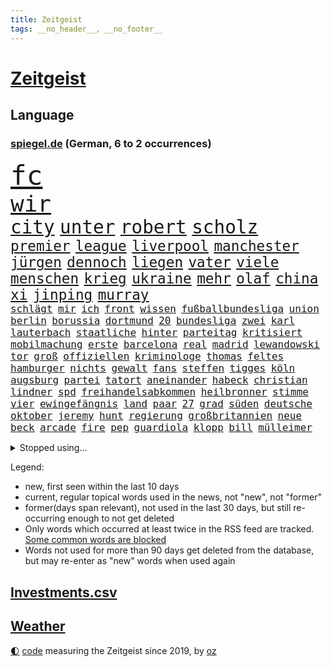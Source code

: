 ```yaml
---
title: Zeitgeist
tags: __no_header__, __no_footer__
---
```


# [Zeitgeist](https://oliz.io/zeitgeist/)

## Language

<h3><a href="https://www.spiegel.de" target="_blank">spiegel.de</a> (German, 6 to 2 occurrences)</h3>
<p style="font-family:monospace">
<span style="font-size:32pt"><a href="news_links.html#fc" class="current">fc</a></span>
<br>
<span style="font-size:27pt"><a href="news_links.html#wir" class="current">wir</a></span>
<br>
<span style="font-size:22pt"><a href="news_links.html#city" class="current">city</a></span>
<span style="font-size:22pt"><a href="news_links.html#unter" class="current">unter</a></span>
<span style="font-size:22pt"><a href="news_links.html#robert" class="current">robert</a></span>
<span style="font-size:22pt"><a href="news_links.html#scholz" class="current">scholz</a></span>
<br>
<span style="font-size:17pt"><a href="news_links.html#premier" class="current">premier</a></span>
<span style="font-size:17pt"><a href="news_links.html#league" class="current">league</a></span>
<span style="font-size:17pt"><a href="news_links.html#liverpool" class="current">liverpool</a></span>
<span style="font-size:17pt"><a href="news_links.html#manchester" class="current">manchester</a></span>
<span style="font-size:17pt"><a href="news_links.html#jürgen" class="current">jürgen</a></span>
<span style="font-size:17pt"><a href="news_links.html#dennoch" class="current">dennoch</a></span>
<span style="font-size:17pt"><a href="news_links.html#liegen" class="current">liegen</a></span>
<span style="font-size:17pt"><a href="news_links.html#vater" class="current">vater</a></span>
<span style="font-size:17pt"><a href="news_links.html#viele" class="current">viele</a></span>
<span style="font-size:17pt"><a href="news_links.html#menschen" class="current">menschen</a></span>
<span style="font-size:17pt"><a href="news_links.html#krieg" class="current">krieg</a></span>
<span style="font-size:17pt"><a href="news_links.html#ukraine" class="current">ukraine</a></span>
<span style="font-size:17pt"><a href="news_links.html#mehr" class="current">mehr</a></span>
<span style="font-size:17pt"><a href="news_links.html#olaf" class="current">olaf</a></span>
<span style="font-size:17pt"><a href="news_links.html#china" class="current">china</a></span>
<span style="font-size:17pt"><a href="news_links.html#xi" class="current">xi</a></span>
<span style="font-size:17pt"><a href="news_links.html#jinping" class="current">jinping</a></span>
<span style="font-size:17pt"><a href="news_links.html#murray" class="current">murray</a></span>
<br>
<span style="font-size:12pt"><a href="news_links.html#schlägt" class="current">schlägt</a></span>
<span style="font-size:12pt"><a href="news_links.html#mir" class="current">mir</a></span>
<span style="font-size:12pt"><a href="news_links.html#ich" class="current">ich</a></span>
<span style="font-size:12pt"><a href="news_links.html#front" class="current">front</a></span>
<span style="font-size:12pt"><a href="news_links.html#wissen" class="current">wissen</a></span>
<span style="font-size:12pt"><a href="news_links.html#fußballbundesliga" class="current">fußballbundesliga</a></span>
<span style="font-size:12pt"><a href="news_links.html#union" class="current">union</a></span>
<span style="font-size:12pt"><a href="news_links.html#berlin" class="current">berlin</a></span>
<span style="font-size:12pt"><a href="news_links.html#borussia" class="current">borussia</a></span>
<span style="font-size:12pt"><a href="news_links.html#dortmund" class="current">dortmund</a></span>
<span style="font-size:12pt"><a href="news_links.html#20" class="current">20</a></span>
<span style="font-size:12pt"><a href="news_links.html#bundesliga" class="current">bundesliga</a></span>
<span style="font-size:12pt"><a href="news_links.html#zwei" class="current">zwei</a></span>
<span style="font-size:12pt"><a href="news_links.html#karl" class="current">karl</a></span>
<span style="font-size:12pt"><a href="news_links.html#lauterbach" class="current">lauterbach</a></span>
<span style="font-size:12pt"><a href="news_links.html#staatliche" class="current">staatliche</a></span>
<span style="font-size:12pt"><a href="news_links.html#hinter" class="current">hinter</a></span>
<span style="font-size:12pt"><a href="news_links.html#parteitag" class="current">parteitag</a></span>
<span style="font-size:12pt"><a href="news_links.html#kritisiert" class="current">kritisiert</a></span>
<span style="font-size:12pt"><a href="news_links.html#mobilmachung" class="current">mobilmachung</a></span>
<span style="font-size:12pt"><a href="news_links.html#erste" class="current">erste</a></span>
<span style="font-size:12pt"><a href="news_links.html#barcelona" class="current">barcelona</a></span>
<span style="font-size:12pt"><a href="news_links.html#real" class="current">real</a></span>
<span style="font-size:12pt"><a href="news_links.html#madrid" class="current">madrid</a></span>
<span style="font-size:12pt"><a href="news_links.html#lewandowski" class="current">lewandowski</a></span>
<span style="font-size:12pt"><a href="news_links.html#tor" class="current">tor</a></span>
<span style="font-size:12pt"><a href="news_links.html#groß" class="current">groß</a></span>
<span style="font-size:12pt"><a href="news_links.html#offiziellen" class="current">offiziellen</a></span>
<span style="font-size:12pt"><a href="news_links.html#kriminologe" class="current">kriminologe</a></span>
<span style="font-size:12pt"><a href="news_links.html#thomas" class="current">thomas</a></span>
<span style="font-size:12pt"><a href="news_links.html#feltes" class="current">feltes</a></span>
<span style="font-size:12pt"><a href="news_links.html#hamburger" class="current">hamburger</a></span>
<span style="font-size:12pt"><a href="news_links.html#nichts" class="current">nichts</a></span>
<span style="font-size:12pt"><a href="news_links.html#gewalt" class="current">gewalt</a></span>
<span style="font-size:12pt"><a href="news_links.html#fans" class="current">fans</a></span>
<span style="font-size:12pt"><a href="news_links.html#steffen" class="current">steffen</a></span>
<span style="font-size:12pt"><a href="news_links.html#tigges" class="new">tigges</a></span>
<span style="font-size:12pt"><a href="news_links.html#köln" class="current">köln</a></span>
<span style="font-size:12pt"><a href="news_links.html#augsburg" class="current">augsburg</a></span>
<span style="font-size:12pt"><a href="news_links.html#partei" class="current">partei</a></span>
<span style="font-size:12pt"><a href="news_links.html#tatort" class="current">tatort</a></span>
<span style="font-size:12pt"><a href="news_links.html#aneinander" class="new">aneinander</a></span>
<span style="font-size:12pt"><a href="news_links.html#habeck" class="current">habeck</a></span>
<span style="font-size:12pt"><a href="news_links.html#christian" class="current">christian</a></span>
<span style="font-size:12pt"><a href="news_links.html#lindner" class="current">lindner</a></span>
<span style="font-size:12pt"><a href="news_links.html#spd" class="current">spd</a></span>
<span style="font-size:12pt"><a href="news_links.html#freihandelsabkommen" class="current">freihandelsabkommen</a></span>
<span style="font-size:12pt"><a href="news_links.html#heilbronner" class="new">heilbronner</a></span>
<span style="font-size:12pt"><a href="news_links.html#stimme" class="current">stimme</a></span>
<span style="font-size:12pt"><a href="news_links.html#vier" class="current">vier</a></span>
<span style="font-size:12pt"><a href="news_links.html#ewingefängnis" class="new">ewingefängnis</a></span>
<span style="font-size:12pt"><a href="news_links.html#land" class="current">land</a></span>
<span style="font-size:12pt"><a href="news_links.html#paar" class="current">paar</a></span>
<span style="font-size:12pt"><a href="news_links.html#27" class="current">27</a></span>
<span style="font-size:12pt"><a href="news_links.html#grad" class="current">grad</a></span>
<span style="font-size:12pt"><a href="news_links.html#süden" class="current">süden</a></span>
<span style="font-size:12pt"><a href="news_links.html#deutsche" class="current">deutsche</a></span>
<span style="font-size:12pt"><a href="news_links.html#oktober" class="current">oktober</a></span>
<span style="font-size:12pt"><a href="news_links.html#jeremy" class="new">jeremy</a></span>
<span style="font-size:12pt"><a href="news_links.html#hunt" class="new">hunt</a></span>
<span style="font-size:12pt"><a href="news_links.html#regierung" class="current">regierung</a></span>
<span style="font-size:12pt"><a href="news_links.html#großbritannien" class="current">großbritannien</a></span>
<span style="font-size:12pt"><a href="news_links.html#neue" class="current">neue</a></span>
<span style="font-size:12pt"><a href="news_links.html#beck" class="current">beck</a></span>
<span style="font-size:12pt"><a href="news_links.html#arcade" class="current">arcade</a></span>
<span style="font-size:12pt"><a href="news_links.html#fire" class="current">fire</a></span>
<span style="font-size:12pt"><a href="news_links.html#pep" class="current">pep</a></span>
<span style="font-size:12pt"><a href="news_links.html#guardiola" class="current">guardiola</a></span>
<span style="font-size:12pt"><a href="news_links.html#klopp" class="current">klopp</a></span>
<span style="font-size:12pt"><a href="news_links.html#bill" class="current">bill</a></span>
<span style="font-size:12pt"><a href="news_links.html#mülleimer" class="new">mülleimer</a></span>
</p>
<details>
<summary>Stopped using...</summary>
<p class="former" style="font-size:12pt">
ans(725) botschaft(725) diktator(725) show(725) abends(724) aufgeben(723) evakuiert(723) freien(723) kurzem(723) wünschen(723) amsterdam(722) berichte(722) gewaltige(722) siegt(722) vermehrt(722) vorstand(722) coronamaßnahmen(721) entwicklungen(721) magdeburg(721) meldete(721) rote(721) senken(721) waffe(721) wirkte(721) angekommen(720) beschimpft(720) gemeinden(720) leon(720) löhne(720) schweigen(720) unabhängigkeit(720) unerwartet(720) verzweifelt(720) aufgrund(719) betroffenen(719) forderungen(719) körper(719) lohnt(719) mathias(719) nawalny(719) rief(719) sogenannte(719) stärken(719) unterschiede(719) untersuchungen(719) verbieten(719) äthiopien(719) drosten(718) entdeckten(718) gesundheitlichen(718) rassistische(718) rettet(718) you(718) day(717) flammen(717) gegenseitig(717) klimawandels(717) krank(717) nominiert(717) quarantäne(717) sprecher(717) stoppte(717) taten(717) 10000(716) 1945(716) anschließend(716) fahrt(716) hunde(716) klagt(716) kontrollieren(716) minderjährige(716) passen(716) positive(716) rainer(716) verfassungsschutz(716) anwälte(715) gewinner(715) historischen(715) landkreis(715) scheidet(715) schweigt(715) verbot(715) äußert(715) kostet(714) meister(714) miteinander(714) stoßen(714) verhängte(714) zverev(714) angesteckt(713) ausbau(713) bad(713) härter(713) kryptowährung(713) leer(713) schulze(713) bekämpfung(712) woran(712) atem(711) erbe(711) heil(711) historische(711) karte(711) sichergestellt(711) ärgert(711) anbieten(710) ausgeliefert(710) bestimmten(710) bittere(710) demokratische(710) norbert(710) verraten(710) veröffentlichte(710) wählen(710) zwang(710) 96(709) freilassung(709) torhüter(709) unterricht(709) bestätigen(708) lernt(708) endete(707) gering(707) erfunden(706) volksrepublik(706) italienischen(705) kindes(705) betont(704) brite(704) demokratischen(704) psychische(704) signalisiert(704) achten(703) enge(703) zogen(703) änderungen(703) erfolgreichsten(702) juristisch(702) pünktlich(702) präsidentin(701) republik(701) kabul(700) presse(700) nachgewiesen(699) schrecken(699) duisburg(698) solange(698) kate(697) reduzieren(697) top(697) großem(696) außerhalb(695) hand(695) politikerin(694) saintgermain(694) handel(693) kräfte(693) syrer(693) teilnahme(693) erschießt(692) sitzung(692) bangt(691) parallelen(691) mitarbeiterin(689) stress(688) telefonat(688) wirbel(687) jurist(686) schlugen(686) niedrig(685) auseinandersetzung(684) klasse(684) zeigten(684) künstliche(683) akten(682) sportler(681) praxis(680) grünenchefin(679) athletinnen(678) olympia(677) gerieten(675) katharina(675) annäherung(674) tuchel(672) wasserstoff(668) ungewöhnlichen(666) drohne(664) teuren(664) gewusst(659) betrunkener(658) farbe(656) zusätzliche(656) csupolitiker(654) einfache(652) jessica(652) liter(648) berühmtesten(646) schutzsuchende(645) dankt(638) nick(634) umbau(626) sondersitzung(600) nationalpark(598) neonazis(594) unzureichend(579) todesursache(573) notstand(572) ausländischen(566) zusammengebrochen(556) untermauert(551) erteilte(550) abgestürzt(546) gebeten(539) enthalten(528) gewalttat(527) statistik(523) abgegeben(495) ungeimpfte(491) ausbildung(473) berge(470) ministerin(463) anführer(460) mythos(460) lebensmitteln(459) liebt(459) kümmern(456) unseres(456) kalte(450) schrumpft(450) britney(448) spears(448) rechtens(444) erhebung(441) sätze(441) mächtigen(440) wandte(440) venedig(439) vierjährige(438) verrückt(434) vorliegen(433) c(426) wellen(426) gremium(425) kyrgios(425) ermordung(424) inszenieren(423) vertretung(423) dankte(421) erfolglos(421) halfen(416) fraktion(415) nicole(413) jenseits(410) expertin(409) erhofft(406) plante(400) zurückziehen(400) übertragen(399) moderner(398) iphones(397) geleistet(393) inneren(393) investiert(386) 115(385) momente(385) kritischen(383) telefoniert(379) boss(370) söders(367) worum(367) anheben(364) zürich(364) basketballstar(358) gefeuert(355) getötete(353) mehrfamilienhaus(352) unterhaus(350) wesen(350) kongo(348) rauswurf(347) shanghai(346) erneutes(345) stern(344) bewerten(343) zeitpunkt(343) rhein(339) geheimdienste(334) oppositionsführer(334) feiertag(332) hafenstadt(330) zufällig(326) lockt(324) matteo(321) westlicher(321) netflixserie(320) stürzten(316) gestiegene(315) bescheid(312) fassen(307) svenja(304) decken(303) explodieren(301) getreide(300) griffen(300) formel1saison(299) mache(299) stephen(299) einfacher(298) behält(297) oskar(297) gelb(296) ministerinnen(296) mitleid(294) vietnam(294) zufall(294) sportliche(293) unterzeichnen(292) arbeitsminister(290) bestrafen(289) omikronvariante(289) riskiert(288) aussetzen(287) zustimmung(286) küche(282) klappt(280) ersatz(279) bemerkenswerte(278) transport(277) kanzlers(276) landwirtschaftsminister(276) kraftwerk(275) bundestages(272) langjährigen(271) ricarda(271) drohte(269) erkrankungen(268) getreten(268) vorzubereiten(268) kriterien(266) passierte(264) langzeitfolgen(263) abhalten(261) schlüssel(261) widersprechen(260) spektakel(259) frauenquote(258) schaulustige(258) erzbistum(257) erweitern(256) lebenshaltungskosten(255) grünem(254) überwachung(254) verkaufte(252) bridge(251) hauptbahnhof(251) einfachen(250) handwerk(250) wiederum(248) trikot(247) filmemacher(245) pekings(245) grandslamturnier(243) 49(242) knappes(241) säugling(241) teilten(241) bürgerkrieg(240) unweit(238) bewahren(237) unabhängiger(237) 1972(236) anstrengungen(236) sofortige(236) fisch(235) m(233) reichweite(233) rüstungskonzern(232) n(231) überraschungen(231) eubehörde(228) iga(228) świątek(228) oppositionellen(226) nizza(224) sitz(222) verhilft(220) klug(219) gitter(218) profite(218) soziologin(218) eukommissionspräsidentin(217) initiative(217) straßburg(215) torwart(215) arbeitszeit(211) kelly(211) ukrainisches(207) lebe(206) roller(206) container(205) geforderten(204) bevorstehende(203) hinterbliebenen(201) anpassung(199) besetzte(199) brandenburger(199) jahreszeit(198) riskant(198) starkregen(198) ukrainekrieges(198) beschuldigten(197) models(196) stoff(195) zutiefst(195) invasoren(193) bombardierung(192) wesel(192) jüngster(191) prinzip(187) rahmen(186) slowenien(186) herzen(185) trinkwasser(185) austricksen(184) begrenzt(183) aufkommt(181) ergab(180) schweres(180) erfordert(179) ignorieren(179) influencer(179) verfügt(179) zwangsarbeit(178) bundeswirtschaftsminister(176) drake(176) ferraripilot(176) poleposition(176) wall(176) rhetorik(174) tankrabatts(174) erneuter(173) south(173) brille(172) günstigsten(170) energiekonzerne(169) gerichtssaal(169) my(169) zurückgedrängt(168) bußgeld(167) neuerdings(167) minen(166) mordprozess(166) notfallplans(166) aufgefallen(165) zuschüsse(165) arbeitslosigkeit(163) schlagabtausch(163) galaxie(162) gärtner(162) besseres(161) ertrinken(161) lernrückstände(161) missglückter(161) großmutter(160) milliardenhöhe(160) 34jähriger(158) tatverdächtiger(157) windparks(157) angeschlagen(156) belegschaft(154) empfinden(154) zollen(154) österreichischer(154) abgetrieben(153) geladenen(151) mischung(151) taugt(151) übergriffen(151) quellen(150) zentrale(150) fahnder(149) franken(149) interessant(149) mannheim(149) tennisprofis(149) vorstellt(149) dahin(147) hindernisse(147) schau(147) formal(146) zusammenkunft(145) ifoinstituts(144) positionieren(144) verschwanden(144) blockierte(142) export(142) 58jährigen(140) trennten(140) zuständen(140) 23jährigen(139) nacheinander(139) bett(138) wirkungslos(138) anhören(137) megan(137) reichsbürger(137) südukraine(137) 73jährige(136) involviert(136) privathaushalten(136) rage(136) existenziellen(135) jeanluc(135) militärverwaltung(135) diskriminiert(134) einsatzes(132) einzuschränken(132) israelis(131) klimakatastrophe(131) vollem(131) love(130) schiene(130) weltuntergang(130) alcaraz(129) bedrohlich(129) europaparlament(129) potenzial(129) ran(129) 80000(128) ermöglicht(128) 1200(126) herrscher(126) hing(126) jabeur(126) ons(126) zumutung(126) affenpocken(125) ibiza(125) irrweg(125) kenia(125) kritischem(125) olympiaaus(124) privatleben(124) thronfolger(123) aufsichtsratschef(122) batterie(122) kundschaft(122) legalisierung(122) black(121) erdoğans(121) heimspiel(121) kühnert(120) löschflugzeuge(120) hintertür(119) mitarbeitende(119) royale(119) spdgeneralsekretär(118) botschafterin(117) save(117) verbrennungsmotor(117) beirut(116) erhöhtes(116) galten(116) luka(116) vollgas(116) kovač(115) niko(115) ruben(115) styles(115) pakt(114) schimpft(114) schmetterlinge(114) übung(114) durften(113) einzigen(113) heimliche(113) bestimmter(112) margot(112) herzrasen(111) panne(111) rtlshow(111) senegal(111) theresa(111) 180(110) freibad(110) günstigen(110) tiktokvideos(110) youtube(110) 18jährige(109) rückseite(109) erkannt(108) sensiblen(108) tagessieg(108) update(108) drohendem(106) matchball(106) unschuld(106) mitgeteilt(105) monza(105) wirtschaftskrieg(105) wal(104) zulassung(104) fotografierten(103) osnabrück(103) adresse(102) hast(102) hubert(102) jährliche(102) vogue(102) ankündigungen(101) raketenwerfer(101) stutthof(101) bär(100) internationales(100) kzsekretärin(100) olympiaattentat(100) paolo(100) tagsüber(100) bewiesen(98) entgleisung(98) erobern(98) personalmangel(98) plädieren(98) populismus(98) standards(98) transportieren(98) voraussichtlich(98) wissenschaftlerinnen(98) verlängerte(97) vermeintliche(97) zusammenhängt(97) außenhandel(96) marseille(96) nehme(96) ziellinie(96) übergewinnsteuer(96) attraktiver(95) geringverdiener(95) profiteure(95) sbahn(95) abgelehnte(94) angelegte(94) blues(94) dokumentation(94) kartellrecht(94) kranken(94) hamm(93) notfalls(93) android(92) harvey(92) beleidigung(91) brandkatastrophe(91) bruttoinlandsprodukt(91) heim(91) karen(91) kfw(91) milliardenlücke(91) verspottet(91) ba4(90) gesteuert(90) instrument(90) kommentare(90) konservatives(90) tribute(90) übergewinne(90) 16jähriger(89) betrunkenen(89) bären(89) kostete(89) quelle(89) rechtspopulist(89) us(89) verpflichtend(89) benziner(88) fünfmal(88) gouverneure(88) kurzschlusshandlung(88) staatenbund(88) unzufriedene(88) einleiten(87) erbes(87) geige(87) gleichauf(87) heide(87) lüneburger(87) schwärmt(87) vorübergehende(87) würdigte(87) zuschlägt(87) ankam(86) ethnische(86) feldjäger(86) neuzugang(86) till(86) angefordert(85) bundessozialministerium(85) detroit(85) entschuldigen(85) krach(85) plötzliche(85) soloalbum(85) verbale(85) bundeskartellamt(84) comics(84) davis(84) emachtelfinale(84) lapid(84) laufzeitverlängerungen(84) leichnam(84) offenbach(84) regelungen(84) treibstoffe(84) vorschreiben(84) bemerkenswerten(83) kommentatoren(83) matterhorn(83) nichtbinäre(83) segelboot(83) sonntagabend(83) tumulten(83) bird(82) durchsetzbar(82) errichtet(82) mischte(82) nachbarin(82) niedrigen(82) regenbogen(82) straßburger(82) sue(82) wissenschaft(82) überführung(82) auswirken(81) demonstrant(81) einbringen(81) ema(81) louisiana(81) pflaster(81) spreche(81) würdigen(81) beharrt(80) regionale(80) strittigen(80) deckte(79) erneuerbarer(79) importverbot(79) kohlemeiler(79) usraumfahrtbehörde(79) atomstrom(78) geflüchteter(78) geisel(78) italiener(78) leichenteile(78) madame(78) mysteriöser(78) becken(77) diess(77) erhöhungen(77) katastrophal(77) nachhaltige(77) vorbestrafte(77) bundestagsabgeordneter(76) drängte(76) einkommensschwache(76) kannst(76) unvermittelt(76) videospielen(76) 75jährige(75) alleinstehende(75) ana(75) bay(75) berlinerin(75) branchenverband(75) clarence(75) reichstag(75) solches(75) tampa(75) verharmlosung(75) wache(75) albtraum(74) documentaskandal(74) ladenbesitzerin(74) oleksandr(74) strompreis(74) teuersten(74) brillen(73) expremierministerin(73) gletscherbruch(73) münden(73) korn(72) mächtigste(72) anheuern(71) begünstigen(71) hunsrück(71) jule(71) niemeier(71) trägerrakete(71) winterwm(71) 62jähriger(70) aussteigen(70) bundesbildungsministerin(70) dauerhafte(70) elyas(70) gefangener(70) israelisches(70) klimafreundlich(70) m'barek(70) marktmacht(70) vorjahreszeitraum(70) ausschnitt(69) damien(69) erdatmosphäre(69) fazit(69) schottlands(69) staatseinstieg(69) afghanin(68) filmten(68) gegriffen(68) lautes(68) nacktheit(68) rationiert(68) tennishoffnung(68) yousuf(68) minutiös(67) tarifvertrag(67) atmen(66) energiebranche(66) eukommissar(66) vorkommt(66) jannik(65) residenz(65) sinner(65) tennisspielerin(65) verweigerte(65) wagte(65) weltspitze(65) eisberg(64) energiefirmen(64) epos(64) leidenschaftlich(64) 69euroticket(63) coole(63) ken(63) klimaklage(63) senatsverwaltung(63) freigang(62) gedenkstätte(62) häftling(62) militärischem(62) primož(62) roglič(62) schaltete(62) waffensysteme(62) bundeskabinett(61) gabrielle(61) gange(61) subventionen(61) trauerfeierlichkeiten(61) attackierte(60) rekordinflation(60) spruch(60) symbolisch(60) alijew(59) dreh(59) erzürnt(59) friedliches(59) sportboot(59) children(58) gesundheitssystem(58) zähe(58) armas(57) diana(57) präsent(57) bürgergeld(56) gasnotstand(56) gesinnung(56) jahn(56) sicherheitsvorkehrungen(56) zugticket(56) axt(55) bürgergelds(55) hollywoodkarriere(55) neuerungen(55) solar(55) bränden(54) herstellen(54) rückzugsort(54) stichelt(54) durchs(53) mads(53) nebenwirkungen(53) pedersen(53) peloton(53) technisch(53) verwalter(53) 89(52) emhalbfinale(52) irrfahrt(52) kriegswirtschaft(52) kulturen(52) milchstraße(52) seinerseits(52) sportwagen(52) arbeitsalltag(51) herabstufung(51) vetternwirtschaft(51) zehnmal(51) anstehen(50) ergeht(50) förderbank(50) gesamtführenden(50) kinderlähmung(50) lebenserwartung(50) meilern(50) spektakulärer(50) vorlauf(50) badenbaden(49) dringender(49) gaskonzern(49) gemüter(49) leitzinsen(49) linda(49) nation(49) rbbintendantin(49) schlesinger(49) synthetische(49) progression(48) schmelzen(48) späße(48) zack(48) garcia(47) geschwindigkeit(47) pathos(47) strömung(47) terminal(47) ulrike(47) belohnung(46) einschreiten(46) events(46) getreideabkommen(46) hoffnungsträger(46) just(46) katastrophenalarm(46) klimabilanz(46) verletzter(46) brennstoff(45) doppelmord(45) grab(45) tipp(45) tänzerinnen(45) 112(44) akwlaufzeitverlängerung(44) darauffolgenden(44) kindergeld(44) messungen(44) pflegekräften(44) rekordfund(44) vorgängerregierung(44) weber(44) 2007(43) co2ausstoß(43) coronaabschottung(43) flow(43) minderjährigen(43) 1999(42) beleidigungen(42) betzenberg(42) hände(42) turm(42) tvrechte(42) verkleinern(42) block(41) flüssen(41) peru(41) torschützen(41) ungarischen(41) zugespitzt(41) 48jähriger(40) blackouts(40) hessens(40) masche(40) nachbarländern(40) regisseure(40) tarife(40) durchgemacht(39) erlässt(39) gegenschlag(39) grundlegend(39) größeres(39) kandidierte(39) präsidentenberater(39) überrollen(39) hoffnungslos(38) intensiver(38) medium(38) parteichefs(38) sicherer(38) stechen(38) supertalent(38) zeitbombe(38) abzufedern(37) ayleen(37) pornhub(37) tennisolympiasieger(37) weiterreichen(37) abfälle(36) blutige(36) empfindlich(36) gebühr(36) gesundheits(36) kernkraftwerk(36) schafherde(36) bezieher(35) eismassen(35) memphis(35) schrumpfte(35) verkehrsverbund(35) bundesarbeitsgericht(34) reaktor(34) zugspitze(34) überfällig(34) definiert(33) hatespeech(33) mitgerissen(33) thematisiert(33) vorsaison(33) ablehnung(32) montenegro(32) regulärer(32) reiten(32) spielzeit(32) verstöße(32) vertrieben(32) auszählung(31) eid(31) menschheit(31) mutmaßlichem(31) pflegte(31) phasenweise(31) staudamm(31) vollendet(31) betrugsprozess(30) eisbergs(30) koffern(30) schiefgehen(30) straßenbahn(30) taxifahrer(30) überreste(30) atomdebatte(29) beauftragten(29) bonus(29) füller(29) verirrten(29) erforderlich(28) geborene(28) vermeintlichen(28) zeichentrickfilm(28) club(27) ignoranz(27) klaute(27) prinzen(27) roter(27) schäfer(27) var(27) bostoner(26) ferngesteuerte(26) flop(26) maryam(26) nationalhymne(26) nullnummer(26) veränderte(26) überlagert(26) astronomie(25) basketballerin(25) dauerregen(25) ideal(25) konflikten(25) rätseln(25) talente(25) distanzieren(24) entmachtung(24) fristverlängerung(24) giovanni(24) ortstermin(24) preisgekrönte(24) strandete(24) sympathien(24) anmutenden(23) dunkle(23) folgekosten(23) linkenabgeordnete(23) massenhafte(23) maurer(23) mitsotakis(23) rheins(23) backhaus(22) erkannte(22) finanzspritzen(22) fristlos(22) gesteigert(22) krebserkrankungen(22) lawrence(22) monieren(22) romane(22) südinsel(22) verbündeter(22) weiterführenden(22) 45jährige(21) chemikalien(21) ersteigert(21) familienmitglied(21) heimsieg(21) heiterkeit(21) heroin(21) masern(21) montenegros(21) erpressung(20) kommunikation(20) astronaut(19) blüht(19) erkannten(19) grünenspitze(19) vergangenes(19) afghanisches(18) dončić(18) erinnerungskultur(18) gelber(18) spanienrundfahrt(18) tigray(18) äthiopischen(18) american(17) god(17) umverteilen(17) zugehen(17) abwasser(16) aufgeflammt(16) crystal(16) fauci(16) itzehoe(16) rügt(16) unsolidarisch(16) wiese(16) bangkok(15) behinderter(15) bewusstlos(15) brandenburgs(15) ertrank(15) orientiert(15) spiegelranking(15) wandelt(15) charlbi(14) conference(14) einzelzelle(14) europäisches(14) evolution(14) notfallmaßnahmen(14) sadness(14) triangle(14) football(13) freigeist(13) italienischer(13) sabotieren(13) stadtfest(13) vuelta(13) branchen(12) ersparte(12) gebühren(12) niedersächsisches(12) siedlungen(12) akwbetreiber(11) babylon(11) isolationshaft(11) königs(11) leyens(11) nachgebaut(11) rühren(11) verbindlich(11)
</p>
</details>
<p>Legend:
<ul>
<li><span class="new">new</span>, first seen within the last 10 days</li>
<li><span class="current">current</span>, regular topical words used in the news, not "new", not "former"</li>
<li><span class="former">former(days span relevant)</span>, not used in the last 30 days, but still re-occurring enough to not get deleted</li>
<li>Only words which occurred at least twice in the RSS feed are tracked. <a href="language/filters.py">Some common words are blocked</a></li>
<li>Words not used for more than 90 days get deleted from the database, but may re-enter as "new" words when used again</li>
</ul>
</p>

## [Investments](investments.html)[.csv](investments.csv)

## [Weather](weather.html)

<footer>
<a href="javascript:toggleTheme()" class="nav">🌓</a>
<a href="https://github.com/ooz/zeitgeist">code</a> measuring the Zeitgeist since 2019, by <a href="https://oliz.io">oz</a>
</footer>
